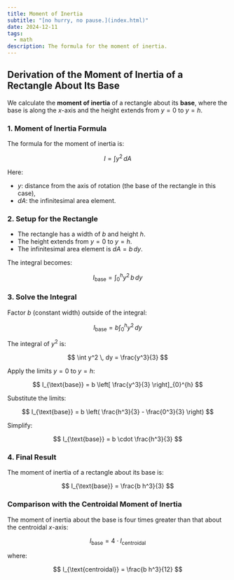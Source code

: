 ```yaml
---
title: Moment of Inertia
subtitle: "[no hurry, no pause.](index.html)"
date: 2024-12-11
tags:
  - math
description: The formula for the moment of inertia.
---
```


## Derivation of the Moment of Inertia of a Rectangle About Its Base

We calculate the **moment of inertia** of a rectangle about its **base**, where the base is along the $x$-axis and the height extends from $y = 0$ to $y = h$.

### 1. Moment of Inertia Formula

The formula for the moment of inertia is:

$$
I = \int y^2 \, dA
$$

Here:
- $y$: distance from the axis of rotation (the base of the rectangle in this case),
- $dA$: the infinitesimal area element.

### 2. Setup for the Rectangle

- The rectangle has a width of $b$ and height $h$.
- The height extends from $y = 0$ to $y = h$.
- The infinitesimal area element is $dA = b \, dy$.

The integral becomes:

$$
I_{\text{base}} = \int_{0}^{h} y^2 \, b \, dy
$$

### 3. Solve the Integral

Factor $b$ (constant width) outside of the integral:

$$
I_{\text{base}} = b \int_{0}^{h} y^2 \, dy
$$

The integral of $y^2$ is:

$$
\int y^2 \, dy = \frac{y^3}{3}
$$

Apply the limits $y = 0$ to $y = h$:

$$
I_{\text{base}} = b \left[ \frac{y^3}{3} \right]_{0}^{h}
$$

Substitute the limits:

$$
I_{\text{base}} = b \left( \frac{h^3}{3} - \frac{0^3}{3} \right)
$$

Simplify:

$$
I_{\text{base}} = b \cdot \frac{h^3}{3}
$$

### 4. Final Result

The moment of inertia of a rectangle about its base is:

$$
I_{\text{base}} = \frac{b h^3}{3}
$$

### Comparison with the Centroidal Moment of Inertia

The moment of inertia about the base is four times greater than that about the centroidal $x$-axis:

$$
I_{\text{base}} = 4 \cdot I_{\text{centroidal}}
$$

where:

$$
I_{\text{centroidal}} = \frac{b h^3}{12}
$$